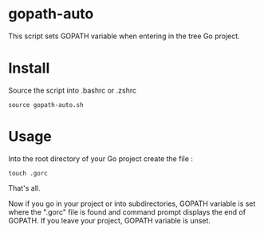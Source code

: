 # gopath-auto
This script sets GOPATH variable when entering in the tree Go project.

# Install
Source the script into .bashrc or .zshrc 
```script
source gopath-auto.sh
```

# Usage
Into the root directory of your Go project create the file :
```script
touch .gorc
```
That's all.

Now if you go in your project or into subdirectories, GOPATH variable is set where the ".gorc" file is found and command prompt displays the end of GOPATH.
If you leave your project, GOPATH variable is unset.







 

